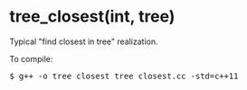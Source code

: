 tree_closest(int, tree)
============

Typical "find closest in tree" realization.

To compile:
<pre>
$ g++ -o tree_closest tree_closest.cc -std=c++11
</pre>
